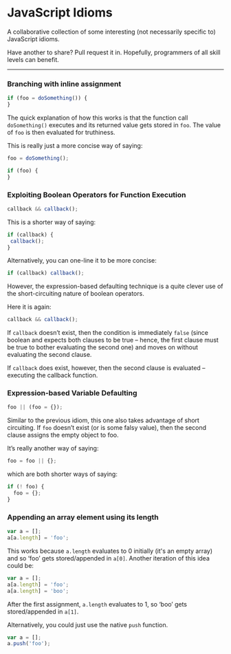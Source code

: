 JavaScript Idioms
=========

A collaborative collection of some interesting (not necessarily specific to) JavaScript idioms. 

Have another to share? Pull request it in. Hopefully, programmers of all skill levels can benefit.

---

### Branching with inline assignment

```javascript
if (foo = doSomething()) {
}
```

The quick explanation of how this works is that the function call `doSomething()` executes and 
its returned value gets stored in `foo`. 
The value of `foo` is then evaluated for truthiness. 

This is really just a more concise way of saying:

```javascript
foo = doSomething();

if (foo) {
}
```

### Exploiting Boolean Operators for Function Execution

```javascript
callback && callback();
```

This is a shorter way of saying:

```javascript
if (callback) {
 callback();
}
```

Alternatively, you can one-line it to be more concise:

```javascript
if (callback) callback();
```

However, the expression-based defaulting technique is a quite clever use of the short-circuiting nature of boolean operators.

Here it is again:

```javascript
callback && callback();
```

If `callback` doesn’t exist, then the condition is immediately `false` 
(since boolean and expects both clauses to be true – hence, the first clause must 
be true to bother evaluating the second one) and moves on without evaluating the second clause.

If `callback` does exist, however, then the second clause is 
evaluated – executing the callback function.

### Expression-based Variable Defaulting

```javascript
foo || (foo = {});
```

Similar to the previous idiom, this one also takes advantage of short circuiting.
If `foo` doesn’t exist (or is some falsy value), then the second clause assigns the empty object to foo.

It’s really another way of saying:

```javascript
foo = foo || {};
```

which are both shorter ways of saying:

```javascript
if (! foo) {
  foo = {};
}
```

### Appending an array element using its length

```javascript
var a = [];
a[a.length] = 'foo';
```

This works because `a.length` evaluates to 0 initially (it's an empty array) and 
so ‘foo’ gets stored/appended in `a[0]`. Another iteration of this idea could be:

```javascript
var a = [];
a[a.length] = 'foo';
a[a.length] = 'boo';
```

After the first assignment, `a.length` evaluates to 1, so ‘boo’ gets stored/appended in `a[1]`.

Alternatively, you could just use the native `push` function.

```javascript
var a = [];
a.push('foo');
```


